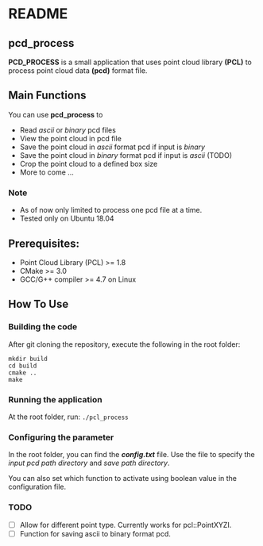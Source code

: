 # README

## pcd_process

**PCD_PROCESS** is a small application that uses point cloud library **(PCL)** to process point cloud data **(pcd)** format file.

## Main Functions

You can use **pcd_process** to 
- Read *ascii* or *binary* pcd files
- View the point cloud in pcd file
- Save the point cloud in *ascii* format pcd if input is *binary*
- Save the point cloud in *binary* format pcd if input is *ascii* (TODO)
- Crop the point cloud to a defined box size
- More to come ...

### **Note** 
- As of now only limited to process one pcd file at a time.
- Tested only on Ubuntu 18.04

## Prerequisites:
- Point Cloud Library (PCL) >= 1.8
- CMake >= 3.0
- GCC/G++ compiler >= 4.7 on Linux

## How To Use
### Building the code
After git cloning the repository, execute the following in the root folder:
```
mkdir build
cd build
cmake ..
make
```
### Running the application
At the root folder, run: `./pcl_process`

### Configuring the parameter
In the root folder, you can find the ***config.txt*** file. Use the file to specify the *input pcd path directory* and *save path directory*.

You can also set which function to activate using boolean value in the configuration file.

### TODO
-[ ] Allow for different point type. Currently works for pcl::PointXYZI.
-[ ] Function for saving ascii to binary format pcd.